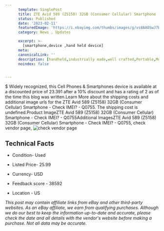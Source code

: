 ```yaml
---
      template: SinglePost
      title: ZTE Avid 589 (Z5158) 32GB (Consumer Cellular) Smartphone - Check IMEI? - Q0755
      status: Published
      date: '2023-02-11'
      featuredImage: 'https://i.ebayimg.com/thumbs/images/g/vs8AAOSwJ7Bj5TFB/s-l225.jpg'
      category: News , Updates

      excerpt: >-
        [smartphone,device ,hand held device]
      meta:
      canonicalLink: ''
      description: [handheld,industrially made,well crafted,Portable,Mobile,Compact,Convenient,Lightweight,Maneuverable,Man-portable,Miniature,Carriable,Hand-held,Light,Holdable,Transportable,Mobile device,Pocket-sized,On-the-go,Wireless,Cordless,Compact size,Convenient size, smartphone,device ,hand held device]
      noindex: false

        
---
```

$
    Widely recognized, this Cell Phones & Smartphones device is available at a discounted price of 23.391 after a 10% discount and has a rating of 2 as of the time this blog was written.Learn More about the shipping costs and additional image urls for the ZTE Avid 589 (Z5158) 32GB (Consumer Cellular) Smartphone - Check IMEI? - Q0755. The shipping cost is undefined.Product ImageZTE Avid 589 (Z5158) 32GB (Consumer Cellular) Smartphone - Check IMEI? - Q0755Additional ImagesZTE Avid 589 (Z5158) 32GB (Consumer Cellular) Smartphone - Check IMEI? - Q0755, check vendor page, ![check vendor page](https://origin-galleryplus.ebayimg.com/ws/web/144937831215_2_0_1/225x225.jpg,https://origin-galleryplus.ebayimg.com/ws/web/144937831215_3_0_1/225x225.jpg,https://origin-galleryplus.ebayimg.com/ws/web/144937831215_4_0_1/225x225.jpg,https://origin-galleryplus.ebayimg.com/ws/web/144937831215_5_0_1/225x225.jpg,https://origin-galleryplus.ebayimg.com/ws/web/144937831215_6_0_1/225x225.jpg,https://origin-galleryplus.ebayimg.com/ws/web/144937831215_7_0_1/225x225.jpg,https://origin-galleryplus.ebayimg.com/ws/web/144937831215_8_0_1/225x225.jpg)
    
    

 ## Technical Facts 



     
      

 - Condition- Used 


      

 - Listed Price- 25.99 


      

 - Currency- USD 


      

 - Feedback score - 38592 


      

 - Location - US 


      
      

 *_This post may contain affiliate links from eBay and other third-party websites. As an eBay affiliate, we earn from qualifying purchases. Although we do our best to keep the information up-to-date and accurate, please check the date and all details with the vendor's website before making a purchase. Not all data may be accurate._*



    
    
    
    
    